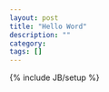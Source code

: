 ```yaml
---
layout: post
title: "Hello Word"
description: ""
category: 
tags: []
---
```

{% include JB/setup %}

